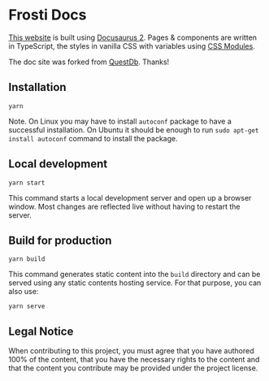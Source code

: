 # Frosti Docs

[This website](https://frostibuild.com) is built using
[Docusaurus 2](https://v2.docusaurus.io/). Pages & components are written in
TypeScript, the styles in vanilla CSS with variables using
[CSS Modules](https://github.com/css-modules/css-modules).

The doc site was forked from [QuestDb](https://github.com/questdb/questdb.io). Thanks!

## Installation

```script
yarn
```

Note. On Linux you may have to install `autoconf` package to have a successful
installation. On Ubuntu it should be enough to run
`sudo apt-get install autoconf` command to install the package.

## Local development

```script
yarn start
```

This command starts a local development server and open up a browser window.
Most changes are reflected live without having to restart the server.

## Build for production

```script
yarn build
```

This command generates static content into the `build` directory and can be
served using any static contents hosting service. For that purpose, you can also
use:

```script
yarn serve
```

## Legal Notice

When contributing to this project, you must agree that you have authored 100% of
the content, that you have the necessary rights to the content and that the
content you contribute may be provided under the project license.
